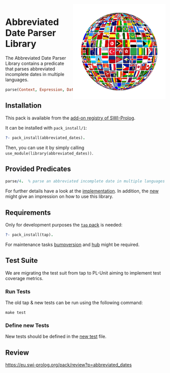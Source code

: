 <img src=".github/flags-jakearchibald.github.io-scour.svg?raw=true" width="50%" align="right" style="border:20px solid white">

# Abbreviated Date Parser Library

The Abbreviated Date Parser Library contains a predicate that parses abbreviated incomplete dates in multiple languages.

```prolog 
parse(Context, Expression, Dates, Trace).
```

## Installation

This pack is available from the [add-on registry of SWI-Prolog](http://www.swi-prolog.org/pack/list).

It can be installed with `pack_install/1`:

```prolog
?- pack_install(abbreviated_dates).
```

Then, you can use it by simply calling `use_module(library(abbreviated_dates))`.

## Provided Predicates

```prolog
parse/4.  % parse an abbreviated incomplete date in multiple languages (today, tomorrow, etc).
```

For further details have a look at the [implementation](prolog/abbreviated_dates.pl). In addition, the
[new](prolog/abbreviated_dates.plt) might give an impression on how to use this library.

## Requirements

Only for development purposes the [`tap` pack](http://www.swi-prolog.org/pack/list?p=tap) is needed:

```prolog
?- pack_install(tap).
```
For maintenance tasks [bumpversion](https://github.com/peritus/bumpversion) and [hub](https://github.com/github/hub) might be required.

## Test Suite

We are migrating the test suit from tap to PL-Unit aiming to implement test coverage metrics.

### Run Tests

The old tap & new tests can be run using the following command:

```shell
make test
```

### Define new Tests

New tests should be defined in the [new test](prolog/abbreviated_dates.plt) file.

## Review
https://eu.swi-prolog.org/pack/review?p=abbreviated_dates